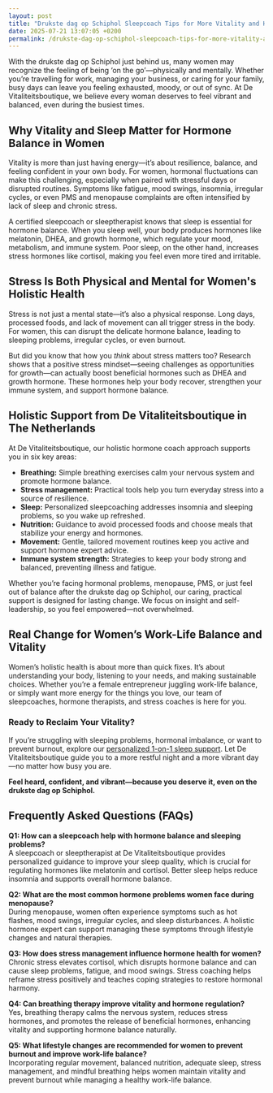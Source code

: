 ```yaml
---
layout: post
title: "Drukste dag op Schiphol Sleepcoach Tips for More Vitality and Hormone Balance"
date: 2025-07-21 13:07:05 +0200
permalink: /drukste-dag-op-schiphol-sleepcoach-tips-for-more-vitality-and-hormone-balance/
---
```

With the drukste dag op Schiphol just behind us, many women may recognize the feeling of being ‘on the go’—physically and mentally. Whether you’re travelling for work, managing your business, or caring for your family, busy days can leave you feeling exhausted, moody, or out of sync. At De Vitaliteitsboutique, we believe every woman deserves to feel vibrant and balanced, even during the busiest times.

## Why Vitality and Sleep Matter for Hormone Balance in Women

Vitality is more than just having energy—it’s about resilience, balance, and feeling confident in your own body. For women, hormonal fluctuations can make this challenging, especially when paired with stressful days or disrupted routines. Symptoms like fatigue, mood swings, insomnia, irregular cycles, or even PMS and menopause complaints are often intensified by lack of sleep and chronic stress.

A certified sleepcoach or sleeptherapist knows that sleep is essential for hormone balance. When you sleep well, your body produces hormones like melatonin, DHEA, and growth hormone, which regulate your mood, metabolism, and immune system. Poor sleep, on the other hand, increases stress hormones like cortisol, making you feel even more tired and irritable.

## Stress Is Both Physical and Mental for Women's Holistic Health

Stress is not just a mental state—it’s also a physical response. Long days, processed foods, and lack of movement can all trigger stress in the body. For women, this can disrupt the delicate hormone balance, leading to sleeping problems, irregular cycles, or even burnout.

But did you know that how you *think* about stress matters too? Research shows that a positive stress mindset—seeing challenges as opportunities for growth—can actually boost beneficial hormones such as DHEA and growth hormone. These hormones help your body recover, strengthen your immune system, and support hormone balance.

## Holistic Support from De Vitaliteitsboutique in The Netherlands

At De Vitaliteitsboutique, our holistic hormone coach approach supports you in six key areas:

- **Breathing:** Simple breathing exercises calm your nervous system and promote hormone balance.
- **Stress management:** Practical tools help you turn everyday stress into a source of resilience.
- **Sleep:** Personalized sleepcoaching addresses insomnia and sleeping problems, so you wake up refreshed.
- **Nutrition:** Guidance to avoid processed foods and choose meals that stabilize your energy and hormones.
- **Movement:** Gentle, tailored movement routines keep you active and support hormone expert advice.
- **Immune system strength:** Strategies to keep your body strong and balanced, preventing illness and fatigue.

Whether you’re facing hormonal problems, menopause, PMS, or just feel out of balance after the drukste dag op Schiphol, our caring, practical support is designed for lasting change. We focus on insight and self-leadership, so you feel empowered—not overwhelmed.

## Real Change for Women’s Work-Life Balance and Vitality

Women’s holistic health is about more than quick fixes. It’s about understanding your body, listening to your needs, and making sustainable choices. Whether you’re a female entrepreneur juggling work-life balance, or simply want more energy for the things you love, our team of sleepcoaches, hormone therapists, and stress coaches is here for you.

### Ready to Reclaim Your Vitality?

If you’re struggling with sleeping problems, hormonal imbalance, or want to prevent burnout, explore our [personalized 1-on-1 sleep support](https://devitaliteitsboutique.nl/slaapproblemen-1-op-1-begeleiding/). Let De Vitaliteitsboutique guide you to a more restful night and a more vibrant day—no matter how busy you are.

**Feel heard, confident, and vibrant—because you deserve it, even on the drukste dag op Schiphol.**

## Frequently Asked Questions (FAQs)

**Q1: How can a sleepcoach help with hormone balance and sleeping problems?**  
A sleepcoach or sleeptherapist at De Vitaliteitsboutique provides personalized guidance to improve your sleep quality, which is crucial for regulating hormones like melatonin and cortisol. Better sleep helps reduce insomnia and supports overall hormone balance.

**Q2: What are the most common hormone problems women face during menopause?**  
During menopause, women often experience symptoms such as hot flashes, mood swings, irregular cycles, and sleep disturbances. A holistic hormone expert can support managing these symptoms through lifestyle changes and natural therapies.

**Q3: How does stress management influence hormone health for women?**  
Chronic stress elevates cortisol, which disrupts hormone balance and can cause sleep problems, fatigue, and mood swings. Stress coaching helps reframe stress positively and teaches coping strategies to restore hormonal harmony.

**Q4: Can breathing therapy improve vitality and hormone regulation?**  
Yes, breathing therapy calms the nervous system, reduces stress hormones, and promotes the release of beneficial hormones, enhancing vitality and supporting hormone balance naturally.

**Q5: What lifestyle changes are recommended for women to prevent burnout and improve work-life balance?**  
Incorporating regular movement, balanced nutrition, adequate sleep, stress management, and mindful breathing helps women maintain vitality and prevent burnout while managing a healthy work-life balance.

<script type="application/ld+json">
{
  "@context": "https://schema.org",
  "@type": "BlogPosting",
  "headline": "Drukste dag op Schiphol Sleepcoach Tips for More Vitality and Hormone Balance",
  "description": "Discover holistic sleepcoach and hormone therapy tips from De Vitaliteitsboutique to enhance women's vitality, hormone balance, and manage stress after busy days such as the drukste dag op Schiphol.",
  "author": {
    "@type": "Person",
    "name": "De Vitaliteitsboutique"
  },
  "publisher": {
    "@type": "Person",
    "name": "De Vitaliteitsboutique"
  },
  "datePublished": "2024-06-01",
  "mainEntityOfPage": {
    "@type": "WebPage",
    "@id": "https://devitaliteitsboutique.nl/blog/drukste-dag-op-schiphol-sleepcoach-tips"
  },
  "keywords": "Sleepcoach, Sleeptherapist, Hormone therapist, Hormone expert, Stress therapist, stress coach, breathing therapist, Holistic hormone coach, Vitality, Sleeping problems, Hormone problems, Menopause, PMS, Hormone balance, Sleep and hormones, Holistic therapist, insomnia, Women's holistic health, Burnout prevention for women, Work-life balance for women, The Netherlands"
}
</script>

<script type="application/ld+json">
{
  "@context": "https://schema.org",
  "@type": "FAQPage",
  "mainEntity": [
    {
      "@type": "Question",
      "name": "How can a sleepcoach help with hormone balance and sleeping problems?",
      "acceptedAnswer": {
        "@type": "Answer",
        "text": "A sleepcoach or sleeptherapist at De Vitaliteitsboutique provides personalized guidance to improve your sleep quality, which is crucial for regulating hormones like melatonin and cortisol. Better sleep helps reduce insomnia and supports overall hormone balance."
      }
    },
    {
      "@type": "Question",
      "name": "What are the most common hormone problems women face during menopause?",
      "acceptedAnswer": {
        "@type": "Answer",
        "text": "During menopause, women often experience symptoms such as hot flashes, mood swings, irregular cycles, and sleep disturbances. A holistic hormone expert can support managing these symptoms through lifestyle changes and natural therapies."
      }
    },
    {
      "@type": "Question",
      "name": "How does stress management influence hormone health for women?",
      "acceptedAnswer": {
        "@type": "Answer",
        "text": "Chronic stress elevates cortisol, which disrupts hormone balance and can cause sleep problems, fatigue, and mood swings. Stress coaching helps reframe stress positively and teaches coping strategies to restore hormonal harmony."
      }
    },
    {
      "@type": "Question",
      "name": "Can breathing therapy improve vitality and hormone regulation?",
      "acceptedAnswer": {
        "@type": "Answer",
        "text": "Yes, breathing therapy calms the nervous system, reduces stress hormones, and promotes the release of beneficial hormones, enhancing vitality and supporting hormone balance naturally."
      }
    },
    {
      "@type": "Question",
      "name": "What lifestyle changes are recommended for women to prevent burnout and improve work-life balance?",
      "acceptedAnswer": {
        "@type": "Answer",
        "text": "Incorporating regular movement, balanced nutrition, adequate sleep, stress management, and mindful breathing helps women maintain vitality and prevent burnout while managing a healthy work-life balance."
      }
    }
  ]
}
</script>
